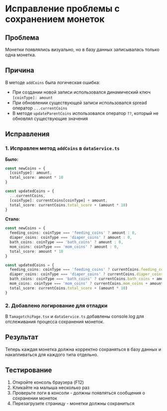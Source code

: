 # Исправление проблемы с сохранением монеток

## Проблема
Монетки появлялись визуально, но в базу данных записывалась только одна монетка.

## Причина
В методе `addCoins` была логическая ошибка:
- При создании новой записи использовался динамический ключ `[coinType]: amount`
- При обновлении существующей записи использовался spread оператор `...currentCoins`
- В методе `updateParentCoins` использовался оператор `??`, который не обновлял существующие значения

## Исправления

### 1. Исправлен метод `addCoins` в `dataService.ts`

**Было:**
```typescript
const newCoins = {
  [coinType]: amount,
  total_score: amount * 10
}

const updatedCoins = {
  ...currentCoins,
  [coinType]: currentCoins[coinType] + amount,
  total_score: currentCoins.total_score + (amount * 10)
}
```

**Стало:**
```typescript
const newCoins = {
  feeding_coins: coinType === 'feeding_coins' ? amount : 0,
  diaper_coins: coinType === 'diaper_coins' ? amount : 0,
  bath_coins: coinType === 'bath_coins' ? amount : 0,
  mom_coins: coinType === 'mom_coins' ? amount : 0,
  total_score: amount * 10
}

const updatedCoins = {
  feeding_coins: coinType === 'feeding_coins' ? currentCoins.feeding_coins + amount : currentCoins.feeding_coins,
  diaper_coins: coinType === 'diaper_coins' ? currentCoins.diaper_coins + amount : currentCoins.diaper_coins,
  bath_coins: coinType === 'bath_coins' ? currentCoins.bath_coins + amount : currentCoins.bath_coins,
  mom_coins: coinType === 'mom_coins' ? currentCoins.mom_coins + amount : currentCoins.mom_coins,
  total_score: currentCoins.total_score + (amount * 10)
}
```

### 2. Добавлено логирование для отладки

В `TamagotchiPage.tsx` и `dataService.ts` добавлены console.log для отслеживания процесса сохранения монеток.

## Результат
Теперь каждая монетка должна корректно сохраняться в базу данных и накапливаться для каждого типа отдельно.

## Тестирование
1. Откройте консоль браузера (F12)
2. Кликайте на малыша несколько раз
3. Проверьте логи в консоли - должны появляться сообщения о сохранении монеток
4. Перезагрузите страницу - монетки должны сохраниться
